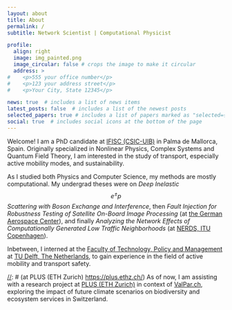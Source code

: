 ```yaml
---
layout: about
title: About
permalink: /
subtitle: Network Scientist | Computational Physicist

profile:
  align: right
  image: img_painted.png
  image_circular: false # crops the image to make it circular
  address: >
#    <p>555 your office number</p>
#    <p>123 your address street</p>
#    <p>Your City, State 12345</p>

news: true  # includes a list of news items
latest_posts: false  # includes a list of the newest posts
selected_papers: true # includes a list of papers marked as "selected={true}"
social: true  # includes social icons at the bottom of the page
---
```


Welcome! I am a PhD candidate at <a href='https://ifisc.uib-csic.es/en/'>IFISC 
(CSIC-UIB)</a> in Palma de Mallorca, Spain.
Originally specialized in Nonlinear Physics, Complex Systems and Quantum Field Theory,
I am interested in the study of transport, especially active mobility modes, and 
sustainability.

As I studied both Physics and Computer Science, my methods are mostly computational.
My undergrad theses were on <i>Deep Inelastic $$e^±p$$ Scattering with Boson Exchange 
and Interference</i>, then <i>Fault Injection for Robustness Testing of Satellite 
On-Board Image Processing</i> (at <a href='https://www.dlr.de/en/'>the German Aerospace
Center</a>), and finally <i>Analyzing the Network Effects of Computationally 
Generated Low Traffic Neighborhoods</i> (at <a href='https://nerds.itu.dk/'>NERDS,
ITU Copenhagen</a>).

Inbetween, I interned at the <a href='https://www.tudelft.nl/en/tpm/'>Faculty of
Technology, Policy and Management</a> at <a href='https://www.tudelft.nl/en/'>
TU Delft, The Netherlands</a>, to gain experience in the field of active mobility
and transport safety.

[//]: # (Assisting with a research project in context of ValPar.ch)
[//]: # (https://www.valpar.ch/index_en.php?page=home_en)
[//]: # (Project exploring future climate scenarios, integrating a land use model)
[//]: # (with a biodiversity model)
[//]: # (at PLUS (ETH Zurich) https://plus.ethz.ch/)
As of now, I am assisting with a research project at
<a href='https://plus.ethz.ch/'>PLUS (ETH Zurich)</a> in context of
<a href='https://www.valpar.ch/index_en.php?page=home_en'>ValPar.ch</a>, exploring 
the impact of future climate scenarios on biodiversity and ecosystem services in
Switzerland.

<a rel="me" href="https://datasci.social/@cbueth"></a>
